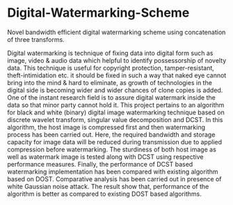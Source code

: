 # Digital-Watermarking-Scheme
Novel bandwidth efficient digital watermarking scheme using concatenation of three transforms.

Digital watermarking is technique of fixing data into digital form such as image, video & audio data which helpful to identify possessorship of novelty data. This technique is useful for copyright protection, tamper-resistant, theft-intimidation etc. it should be fixed in such a way that naked eye cannot bring into the mind & hard to eliminate, as growth of technologies in the digital side is becoming wider and wider chances of clone copies is added. One of the instant research field is to assure digital watermark inside the data so that minor party cannot hold it. This project pertains to an algorithm for black and white (binary) digital image watermarking technique based on discrete wavelet transform, singular value decomposition and DCST.  In this algorithm, the host image is compressed first and then watermarking process has been carried out. Here, the required bandwidth and storage capacity for image data will be reduced during transmission due to applied compression before watermarking. The sturdiness of both host image as well as watermark image is tested along with DCST using respective performance measures. Finally, the performance of DCST based watermarking implementation has been compared with existing algorithm based on DOST. Comparative analysis has been carried out in presence of white Gaussian noise attack. The result show that, performance of the algorithm is better as compared to existing DOST based algorithms.
